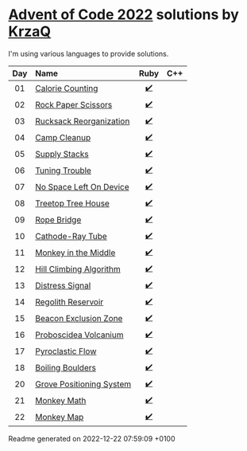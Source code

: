 [Advent of Code 2022](https://adventofcode.com) solutions by [KrzaQ][kq]
========================

I'm using various languages to provide solutions.

| Day | Name | Ruby | C++ |
|:---:|:---|:---:|:---:|
| 01 | [Calorie Counting][day01] | [:heavy_check_mark:](solutions/day01/main.rb) |  |
| 02 | [Rock Paper Scissors][day02] | [:heavy_check_mark:](solutions/day02/main.rb) |  |
| 03 | [Rucksack Reorganization][day03] | [:heavy_check_mark:](solutions/day03/main.rb) |  |
| 04 | [Camp Cleanup][day04] | [:heavy_check_mark:](solutions/day04/main.rb) |  |
| 05 | [Supply Stacks][day05] | [:heavy_check_mark:](solutions/day05/main.rb) |  |
| 06 | [Tuning Trouble][day06] | [:heavy_check_mark:](solutions/day06/main.rb) |  |
| 07 | [No Space Left On Device][day07] | [:heavy_check_mark:](solutions/day07/main.rb) |  |
| 08 | [Treetop Tree House][day08] | [:heavy_check_mark:](solutions/day08/main.rb) |  |
| 09 | [Rope Bridge][day09] | [:heavy_check_mark:](solutions/day09/main.rb) |  |
| 10 | [Cathode-Ray Tube][day10] | [:heavy_check_mark:](solutions/day10/main.rb) |  |
| 11 | [Monkey in the Middle][day11] | [:heavy_check_mark:](solutions/day11/main.rb) |  |
| 12 | [Hill Climbing Algorithm][day12] | [:heavy_check_mark:](solutions/day12/main.rb) |  |
| 13 | [Distress Signal][day13] | [:heavy_check_mark:](solutions/day13/main.rb) |  |
| 14 | [Regolith Reservoir][day14] | [:heavy_check_mark:](solutions/day14/main.rb) |  |
| 15 | [Beacon Exclusion Zone][day15] | [:heavy_check_mark:](solutions/day15/main.rb) |  |
| 16 | [Proboscidea Volcanium][day16] | [:heavy_check_mark:](solutions/day16/main.rb) |  |
| 17 | [Pyroclastic Flow][day17] | [:heavy_check_mark:](solutions/day17/main.rb) |  |
| 18 | [Boiling Boulders][day18] | [:heavy_check_mark:](solutions/day18/main.rb) |  |
| 20 | [Grove Positioning System][day20] | [:heavy_check_mark:](solutions/day20/main.rb) |  |
| 21 | [Monkey Math][day21] | [:heavy_check_mark:](solutions/day21/main.rb) |  |
| 22 | [Monkey Map][day22] | [:heavy_check_mark:](solutions/day22/main.rb) |  |

[day01]: https://adventofcode.com/2022/day/1
[day02]: https://adventofcode.com/2022/day/2
[day03]: https://adventofcode.com/2022/day/3
[day04]: https://adventofcode.com/2022/day/4
[day05]: https://adventofcode.com/2022/day/5
[day06]: https://adventofcode.com/2022/day/6
[day07]: https://adventofcode.com/2022/day/7
[day08]: https://adventofcode.com/2022/day/8
[day09]: https://adventofcode.com/2022/day/9
[day10]: https://adventofcode.com/2022/day/10
[day11]: https://adventofcode.com/2022/day/11
[day12]: https://adventofcode.com/2022/day/12
[day13]: https://adventofcode.com/2022/day/13
[day14]: https://adventofcode.com/2022/day/14
[day15]: https://adventofcode.com/2022/day/15
[day16]: https://adventofcode.com/2022/day/16
[day17]: https://adventofcode.com/2022/day/17
[day18]: https://adventofcode.com/2022/day/18
[day20]: https://adventofcode.com/2022/day/20
[day21]: https://adventofcode.com/2022/day/21
[day22]: https://adventofcode.com/2022/day/22

[kq]: https://dev.krzaq.cc

Readme generated on 2022-12-22 07:59:09 +0100
